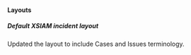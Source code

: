 
#### Layouts

##### Default XSIAM incident layout

Updated the layout to include Cases and Issues terminology.
